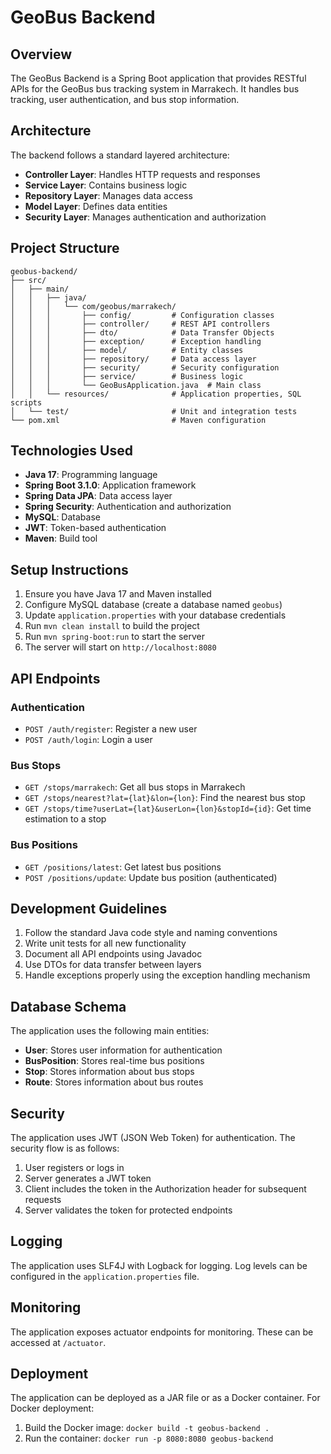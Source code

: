 # GeoBus Backend

## Overview
The GeoBus Backend is a Spring Boot application that provides RESTful APIs for the GeoBus bus tracking system in Marrakech. It handles bus tracking, user authentication, and bus stop information.

## Architecture
The backend follows a standard layered architecture:
- **Controller Layer**: Handles HTTP requests and responses
- **Service Layer**: Contains business logic
- **Repository Layer**: Manages data access
- **Model Layer**: Defines data entities
- **Security Layer**: Manages authentication and authorization

## Project Structure
```
geobus-backend/
├── src/
│   ├── main/
│   │   ├── java/
│   │   │   └── com/geobus/marrakech/
│   │   │       ├── config/         # Configuration classes
│   │   │       ├── controller/     # REST API controllers
│   │   │       ├── dto/            # Data Transfer Objects
│   │   │       ├── exception/      # Exception handling
│   │   │       ├── model/          # Entity classes
│   │   │       ├── repository/     # Data access layer
│   │   │       ├── security/       # Security configuration
│   │   │       ├── service/        # Business logic
│   │   │       └── GeoBusApplication.java  # Main class
│   │   └── resources/              # Application properties, SQL scripts
│   └── test/                       # Unit and integration tests
└── pom.xml                         # Maven configuration
```

## Technologies Used
- **Java 17**: Programming language
- **Spring Boot 3.1.0**: Application framework
- **Spring Data JPA**: Data access layer
- **Spring Security**: Authentication and authorization
- **MySQL**: Database
- **JWT**: Token-based authentication
- **Maven**: Build tool

## Setup Instructions
1. Ensure you have Java 17 and Maven installed
2. Configure MySQL database (create a database named `geobus`)
3. Update `application.properties` with your database credentials
4. Run `mvn clean install` to build the project
5. Run `mvn spring-boot:run` to start the server
6. The server will start on `http://localhost:8080`

## API Endpoints

### Authentication
- `POST /auth/register`: Register a new user
- `POST /auth/login`: Login a user

### Bus Stops
- `GET /stops/marrakech`: Get all bus stops in Marrakech
- `GET /stops/nearest?lat={lat}&lon={lon}`: Find the nearest bus stop
- `GET /stops/time?userLat={lat}&userLon={lon}&stopId={id}`: Get time estimation to a stop

### Bus Positions
- `GET /positions/latest`: Get latest bus positions
- `POST /positions/update`: Update bus position (authenticated)

## Development Guidelines
1. Follow the standard Java code style and naming conventions
2. Write unit tests for all new functionality
3. Document all API endpoints using Javadoc
4. Use DTOs for data transfer between layers
5. Handle exceptions properly using the exception handling mechanism

## Database Schema
The application uses the following main entities:
- **User**: Stores user information for authentication
- **BusPosition**: Stores real-time bus positions
- **Stop**: Stores information about bus stops
- **Route**: Stores information about bus routes

## Security
The application uses JWT (JSON Web Token) for authentication. The security flow is as follows:
1. User registers or logs in
2. Server generates a JWT token
3. Client includes the token in the Authorization header for subsequent requests
4. Server validates the token for protected endpoints

## Logging
The application uses SLF4J with Logback for logging. Log levels can be configured in the `application.properties` file.

## Monitoring
The application exposes actuator endpoints for monitoring. These can be accessed at `/actuator`.

## Deployment
The application can be deployed as a JAR file or as a Docker container. For Docker deployment:
1. Build the Docker image: `docker build -t geobus-backend .`
2. Run the container: `docker run -p 8080:8080 geobus-backend`